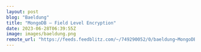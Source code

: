 ```yaml
---
layout: post
blog: "Baeldung"
title: "MongoDB – Field Level Encryption"
date: 2023-06-28T06:39:55Z
image: images/baeldung.png
remote_url: "https://feeds.feedblitz.com/~/749290052/0/baeldung~MongoDB-Field-Level-Encryption"
---
```

